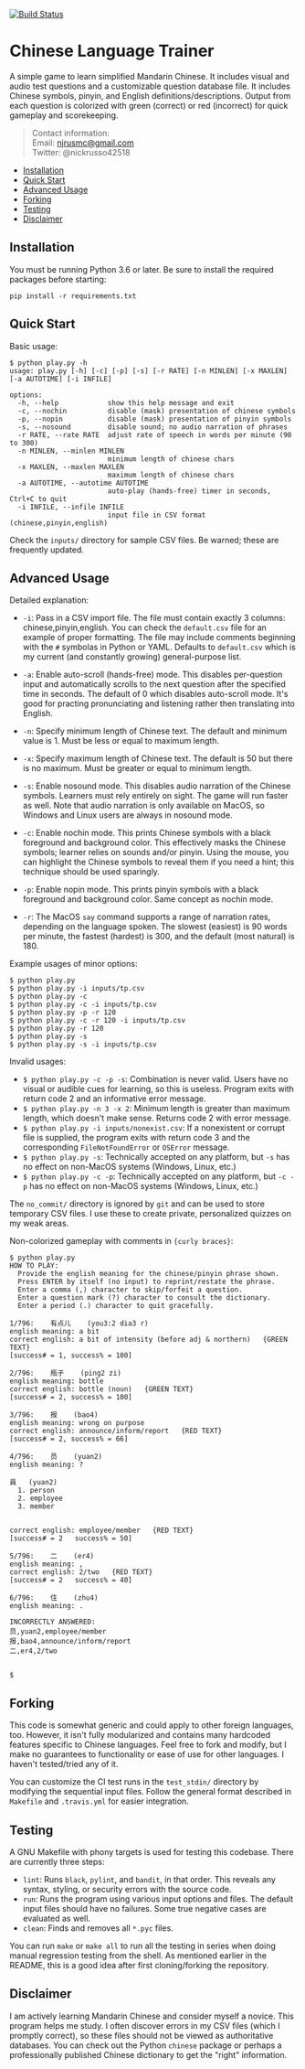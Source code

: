 [![Build Status](
https://app.travis-ci.com/nickrusso42518/zhong.svg?branch=master)](
https://app.travis-ci.com/nickrusso42518/zhong)

# Chinese Language Trainer
A simple game to learn simplified Mandarin Chinese. It includes visual and
audio test questions and a customizable question database file. It includes
Chinese symbols, pinyin, and English definitions/descriptions. Output from
each question is colorized with green (correct) or red (incorrect) for
quick gameplay and scorekeeping.

> Contact information:\
> Email:    njrusmc@gmail.com\
> Twitter:  @nickrusso42518

  * [Installation](#installation)
  * [Quick Start](#quick-start)
  * [Advanced Usage](#advanced-usage)
  * [Forking](#forking)
  * [Testing](#testing)
  * [Disclaimer](#disclaimer)

## Installation
You must be running Python 3.6 or later.
Be sure to install the required packages before starting:
```
pip install -r requirements.txt
```

## Quick Start

Basic usage:
```
$ python play.py -h
usage: play.py [-h] [-c] [-p] [-s] [-r RATE] [-n MINLEN] [-x MAXLEN] [-a AUTOTIME] [-i INFILE]

options:
  -h, --help            show this help message and exit
  -c, --nochin          disable (mask) presentation of chinese symbols
  -p, --nopin           disable (mask) presentation of pinyin symbols
  -s, --nosound         disable sound; no audio narration of phrases
  -r RATE, --rate RATE  adjust rate of speech in words per minute (90 to 300)
  -n MINLEN, --minlen MINLEN
                        minimum length of chinese chars
  -x MAXLEN, --maxlen MAXLEN
                        maximum length of chinese chars
  -a AUTOTIME, --autotime AUTOTIME
                        auto-play (hands-free) timer in seconds, Ctrl+C to quit
  -i INFILE, --infile INFILE
                        input file in CSV format (chinese,pinyin,english)
```

Check the `inputs/` directory for sample CSV files. Be warned; these
are frequently updated.

## Advanced Usage
Detailed explanation:
  * `-i`: Pass in a CSV import file. The file must contain exactly 3 columns:
          chinese,pinyin,english. You can check the `default.csv` file for an
          example of proper formatting. The file may include comments beginning
          with the `#` symbolas in Python or YAML. Defaults to `default.csv`
          which is my current (and constantly growing) general-purpose list.

  * `-a`: Enable auto-scroll (hands-free) mode. This disables per-question
          input and automatically scrolls to the next question after the
          specified time in seconds. The default of 0 which disables
          auto-scroll mode. It's good for practing pronunciating and listening
          rather then translating into English.

  * `-n`: Specify minimum length of Chinese text. The default and minimum
          value is 1. Must be less or equal to maximum length.

  * `-x`: Specify maximum length of Chinese text. The default is 50 but
          there is no maximum. Must be greater or equal to minimum length.

  * `-s`: Enable nosound mode. This disables audio narration of the Chinese
          symbols. Learners must rely entirely on sight. The game will
          run faster as well. Note that audio narration is only available
          on MacOS, so Windows and Linux users are always in nosound mode.

  * `-c`: Enable nochin mode. This prints Chinese symbols with a black
          foreground and background color. This effectively masks the Chinese
          symbols; learner relies on sounds and/or pinyin. Using
          the mouse, you can highlight the Chinese symbols to reveal them if
          you need a hint; this technique should be used sparingly.

  * `-p`: Enable nopin mode. This prints pinyin symbols with a black
          foreground and background color. Same concept as nochin mode.

  * `-r`: The MacOS `say` command supports a range of narration rates,
          depending on the language spoken. The slowest (easiest) is 90
          words per minute, the fastest (hardest) is 300, and the default
          (most natural) is 180.

Example usages of minor options:
```
$ python play.py
$ python play.py -i inputs/tp.csv
$ python play.py -c
$ python play.py -c -i inputs/tp.csv
$ python play.py -p -r 120
$ python play.py -c -r 120 -i inputs/tp.csv
$ python play.py -r 120
$ python play.py -s
$ python play.py -s -i inputs/tp.csv
```

Invalid usages:
  * `$ python play.py -c -p -s`: Combination is never valid. Users have
    no visual or audible cues for learning, so this is useless. Program
    exits with return code 2 and an informative error message.
  * `$ python play.py -n 3 -x 2`: Minimum length is greater than maximum
    length, which doesn't make sense. Returns code 2 with error message.
  * `$ python play.py -i inputs/nonexist.csv`: If a nonexistent or corrupt file
    is supplied, the program exits with return code 3 and the corresponding
    `FileNotFoundError` or `OSError` message.
  * `$ python play.py -s`: Technically accepted on any platform,
    but `-s` has no effect on non-MacOS systems (Windows, Linux, etc.)
  * `$ python play.py -c -p`: Technically accepted on any platform,
    but `-c -p` has no effect on non-MacOS systems (Windows, Linux, etc.)

The `no_commit/` directory is ignored by `git` and can be used to
store temporary CSV files. I use these to create private, personalized
quizzes on my weak areas.

Non-colorized gameplay with comments in `{curly braces}`:
```
$ python play.py
HOW TO PLAY:
  Provide the english meaning for the chinese/pinyin phrase shown.
  Press ENTER by itself (no input) to reprint/restate the phrase.
  Enter a comma (,) character to skip/forfeit a question.
  Enter a question mark (?) character to consult the dictionary.
  Enter a period (.) character to quit gracefully.

1/796:    有点儿    (you3:2 dia3 r)
english meaning: a bit
correct english: a bit of intensity (before adj & northern)   {GREEN TEXT}
[success# = 1, success% = 100]

2/796:    瓶子    (ping2 zi)
english meaning: bottle
correct english: bottle (noun)   {GREEN TEXT}
[success# = 2, success% = 100]

3/796:    报    (bao4)
english meaning: wrong on purpose
correct english: announce/inform/report   {RED TEXT}
[success# = 2, success% = 66]

4/796:    员    (yuan2)
english meaning: ?

員   (yuan2)
  1. person
  2. employee
  3. member


correct english: employee/member   {RED TEXT}
[success# = 2   success% = 50]

5/796:    二    (er4)
english meaning: ,
correct english: 2/two   {RED TEXT}
[success# = 2   success% = 40]

6/796:    住    (zhu4)
english meaning: .

INCORRECTLY ANSWERED:
员,yuan2,employee/member
报,bao4,announce/inform/report
二,er4,2/two


$
```

## Forking
This code is somewhat generic and could apply to other foreign
languages, too. However, it isn't fully modularized and contains
many hardcoded features specific to Chinese languages. Feel free to
fork and modify, but I make no guarantees to functionality or
ease of use for other languages. I haven't tested/tried any of it.

You can customize the CI test runs in the `test_stdin/` directory
by modifying the sequential input files. Follow the general format
described in `Makefile` and `.travis.yml` for easier integration.

## Testing
A GNU Makefile with phony targets is used for testing this codebase.
There are currently three steps:
  * `lint`: Runs `black`, `pylint`, and `bandit`, in that order. This
    reveals any syntax, styling, or security errors with the source code.
  * `run`: Runs the program using various input options and files.
    The default input files should have no failures. Some true negative
    cases are evaluated as well.
  * `clean`: Finds and removes all `*.pyc` files.

You can run `make` or `make all` to run all the testing in series when doing
manual regression testing from the shell. As mentioned earlier in the README,
this is a good idea after first cloning/forking the repository.

## Disclaimer
I am actively learning Mandarin Chinese and consider myself a novice. This
program helps me study. I often discover errors in my CSV files (which I
promptly correct), so these files should not be viewed as authoritative
databases. You can check out the Python `chinese` package or perhaps a
professionally published Chinese dictionary to get the "right" information.
